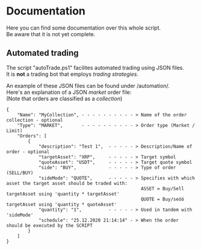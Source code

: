 # Documentation
Here you can find some documentation over this whole script.  
Be aware that it is not yet complete.  

## Automated trading
The script "autoTrade.ps1" facilites automated trading using JSON files.  
It is **not** a trading bot that employs *trading strategies*.

An example of these JSON files can be found under /automation/.  
Here's an explanation of a JSON *market* order file:  
(Note that orders are classified as a *collection*)

```
{
	"Name": "MyCollection",	- - - - - - - - - - > Name of the order collection - optional
	"Type": "MARKET",		- - - - - - - - - - > Order type (Market / Limit)
	"Orders": [
		{
			"description": "Test 1",  - - - - - > Description/Name of order - optional
			"targetAsset": "XRP",     - - - - - > Target symbol
			"quoteAsset": "USDT",     - - - - - > Target quote symbol
			"side": "BUY",            - - - - - > Type of order (SELL/BUY)
			"sideMode": "QUOTE",      - - - - - > Specifies with which asset the target asset should be traded with:
            									  ASSET = Buy/Sell targetAsset using 'quantity * targetAsset'
                                                  QUOTE = Buy/seöö targetAsset using 'quantity * quoteAsset' 
			"quantity": "1",          - - - - - > Used in tandem with 'sideMode'
			"schedule": "25.12.2020 21:14:14" - > When the order should be executed by the SCRIPT
		}
	]
}
```

